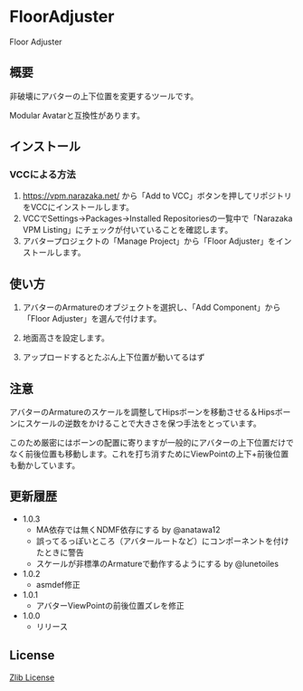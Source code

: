 # FloorAdjuster

Floor Adjuster

## 概要

非破壊にアバターの上下位置を変更するツールです。

Modular Avatarと互換性があります。

## インストール

### VCCによる方法

1. https://vpm.narazaka.net/ から「Add to VCC」ボタンを押してリポジトリをVCCにインストールします。
2. VCCでSettings→Packages→Installed Repositoriesの一覧中で「Narazaka VPM Listing」にチェックが付いていることを確認します。
3. アバタープロジェクトの「Manage Project」から「Floor Adjuster」をインストールします。

## 使い方

1. アバターのArmatureのオブジェクトを選択し、「Add Component」から「Floor Adjuster」を選んで付けます。

2. 地面高さを設定します。

3. アップロードするとたぶん上下位置が動いてるはず

## 注意

アバターのArmatureのスケールを調整してHipsボーンを移動させる＆Hipsボーンにスケールの逆数をかけることで大きさを保つ手法をとっています。

このため厳密にはボーンの配置に寄りますが一般的にアバターの上下位置だけでなく前後位置も移動します。これを打ち消すためにViewPointの上下+前後位置も動かしています。

## 更新履歴

- 1.0.3
  - MA依存では無くNDMF依存にする by @anatawa12
  - 誤ってるっぽいところ（アバタールートなど）にコンポーネントを付けたときに警告
  - スケールが非標準のArmatureで動作するようにする by @lunetoiles
- 1.0.2
  - asmdef修正
- 1.0.1
  - アバターViewPointの前後位置ズレを修正
- 1.0.0
  - リリース

## License

[Zlib License](LICENSE.txt)
